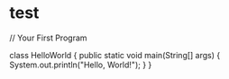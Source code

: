 # test
// Your First Program

class HelloWorld {
    public static void main(String[] args) {
        System.out.println("Hello, World!"); 
    }
}
